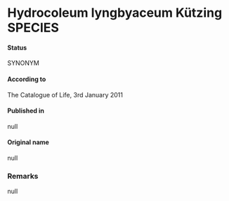 # Hydrocoleum lyngbyaceum Kützing SPECIES

#### Status
SYNONYM

#### According to
The Catalogue of Life, 3rd January 2011

#### Published in
null

#### Original name
null

### Remarks
null